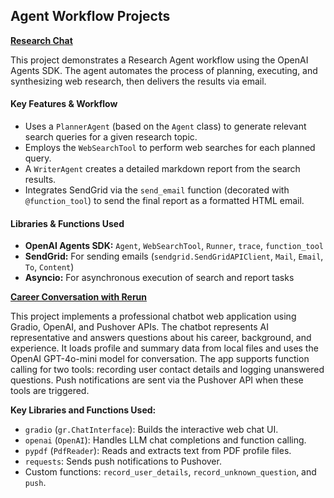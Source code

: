 ## Agent Workflow Projects

**[Research Chat](./research_chat)**

This project demonstrates a Research Agent workflow using the OpenAI Agents SDK. The agent automates the process of planning, executing, and synthesizing web research, then delivers the results via email.

#### Key Features & Workflow

- Uses a `PlannerAgent` (based on the `Agent` class) to generate relevant search queries for a given research topic.  
- Employs the `WebSearchTool` to perform web searches for each planned query.
- A `WriterAgent` creates a detailed markdown report from the search results.
- Integrates SendGrid via the `send_email` function (decorated with `@function_tool`) to send the final report as a formatted HTML email.

#### Libraries & Functions Used

- **OpenAI Agents SDK:** `Agent`, `WebSearchTool`, `Runner`, `trace`, `function_tool`
- **SendGrid:** For sending emails (`sendgrid.SendGridAPIClient`, `Mail`, `Email`, `To`, `Content`)
- **Asyncio:** For asynchronous execution of search and report tasks


**[Career Conversation with Rerun](./career_conversation_with_rerun)**

This project implements a professional chatbot web application using Gradio, OpenAI, and Pushover APIs. The chatbot represents AI representative and answers questions about his career, background, and experience. It loads profile and summary data from local files and uses the OpenAI GPT-4o-mini model for conversation. The app supports function calling for two tools: recording user contact details and logging unanswered questions. Push notifications are sent via the Pushover API when these tools are triggered.

**Key Libraries and Functions Used:**
- `gradio` (`gr.ChatInterface`): Builds the interactive web chat UI.
- `openai` (`OpenAI`): Handles LLM chat completions and function calling.
- `pypdf` (`PdfReader`): Reads and extracts text from PDF profile files.
- `requests`: Sends push notifications to Pushover.
- Custom functions: `record_user_details`, `record_unknown_question`, and `push`.

